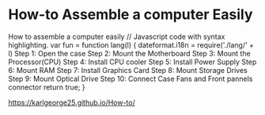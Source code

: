 # How-to Assemble a computer Easily
<html>
  
  <!-- HTML Elements -->
  
</html>
How to assemble a computer easily
// Javascript code with syntax highlighting.
var fun = function lang(l) {
  dateformat.i18n = require('./lang/' + l)
  Step 1: Open the case
Step 2: Mount the Motherboard
Step 3: Mount the Processor(CPU)
Step 4: Install CPU cooler
Step 5: Install Power Supply
Step 6: Mount RAM
Step 7: Install Graphics Card
Step 8: Mount Storage Drives
Step 9: Mount Optical Drive
Step 10: Connect Case Fans and Front pannels connector
  return true;
}








 https://karlgeorge25.github.io/How-to/
